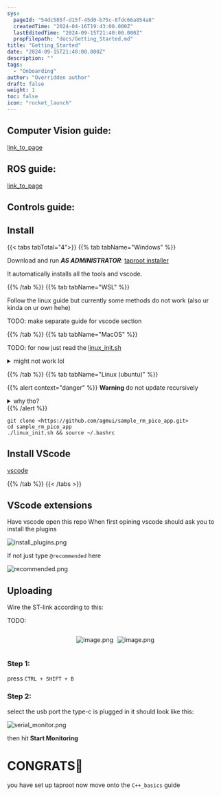 ```yaml
---
sys:
  pageId: "54dc585f-d15f-45d0-b75c-8fdc66a854a8"
  createdTime: "2024-04-16T19:43:00.000Z"
  lastEditedTime: "2024-09-15T21:40:00.000Z"
  propFilepath: "docs/Getting_Started.md"
title: "Getting_Started"
date: "2024-09-15T21:40:00.000Z"
description: ""
tags:
  - "Onboarding"
author: "Overridden author"
draft: false
weight: 1
toc: false
icon: "rocket_launch"
---
```


## Computer Vision guide:

[link_to_page](86d45bc0-388b-4d26-8848-44f255f73d0e)

## ROS guide:

[link_to_page](3c76c1de-ec8f-46d6-8b0a-294005edc2d5)

## Controls guide:

## Install

{{< tabs tabTotal="4">}}
{{% tab tabName="Windows" %}}

Download and run _**AS ADMINISTRATOR**_: [taproot installer](https://github.com/Thornbots/TeachingFreshies/releases/tag/1.0)

It automatically installs all the tools and vscode.

{{% /tab %}}
{{% tab tabName="WSL" %}}

Follow the linux guide but currently some methods do not work (also ur kinda on ur own hehe)

TODO: make separate guide for vscode section

{{% /tab %}}
{{% tab tabName="MacOS" %}}

TODO: for now just read the [linux_init.sh](https://github.com/agmui/sample_rm_pico_app/blob/main/linux_init.sh)

<details>
<summary>might not work lol</summary>

`brew install libusb pkg-config`

Next install: [vscode](https://code.visualstudio.com/Download)

</details>

{{% /tab %}}
{{% tab tabName="Linux (ubuntu)" %}}

{{% alert context="danger" %}}
**Warning** do not update recursively
<details>
<summary>why tho?</summary>
There are some submodules that may go on for a while (like tinyusb) and I highly
recommend you don't need to get them.
If you want to see what submodules I update just look in `linux_init.sh`
</details>
{{% /alert %}}

```shell
git clone <https://github.com/agmui/sample_rm_pico_app.git>
cd sample_rm_pico_app
./linux_init.sh && source ~/.bashrc
```

## Install VScode

[vscode](https://code.visualstudio.com/Download)

{{% /tab %}}
{{< /tabs >}}

## VScode extensions

Have vscode open this repo
When first opining vscode should ask you to install the plugins

![install_plugins.png](https://prod-files-secure.s3.us-west-2.amazonaws.com/d518164a-d88e-44d1-a4ee-3adb3bd8bce0/89bd30f0-1825-4e77-867b-0a41ce370880/install_plugins.png?X-Amz-Algorithm=AWS4-HMAC-SHA256&X-Amz-Content-Sha256=UNSIGNED-PAYLOAD&X-Amz-Credential=ASIAZI2LB46653HYTVOD%2F20250306%2Fus-west-2%2Fs3%2Faws4_request&X-Amz-Date=20250306T031839Z&X-Amz-Expires=3600&X-Amz-Security-Token=IQoJb3JpZ2luX2VjENv%2F%2F%2F%2F%2F%2F%2F%2F%2F%2FwEaCXVzLXdlc3QtMiJHMEUCID3w6ZYFeF3PoXJmKxF%2BLyb3KO5uBP38cT%2Fq32jtLejIAiEA4dMqVxvEoERQzh2HS9LI4TvLRNb60pBmt0X7rsF5JT0q%2FwMIJBAAGgw2Mzc0MjMxODM4MDUiDDwgI%2B7rTkGd62i5%2FCrcAy1Hb3yoAcs%2F3bOPPKQS5N2jPScRWnkZ6Y9QZmZy%2BewzT%2FNFQeB2avapLUclVqn2YWGypRo9MP3LOA5ObGY7%2FDgDIKS7kFdHNjWXCPx%2FtX5aqf%2BdKpUSaUmh%2Fe5wcqSOyspTn%2BzrKCXnK8kEb82nbNOe3WUE6cZyyHht7rLFy%2B6LjD8jT58Mgunsl0KPbi0Qc4q%2FDKgdZzS4to%2BjUcl1j7lG%2B1I7mTeAwrngrgfIj8ecIsn8l5MOLzb%2FltVA0FzJbO1PKhgJJRJY4cqpGwRsej4lPaML4%2BvCyjLw7yROq6DCRTQRQhYURZTac3sFiSN9bTMtOiOLhNTWDSY0nq3cZisDV7sOPrpS4NH7da7qSaOqVXfcLHxqVhwobOod%2B9XnRdFayYiNghN9yItdypRIs0%2Bja%2FHefuWew5wro0l1Y6x7XUnWnjkbaAQpsMBPQU37Z%2BtZ8ByXEVWCcoU0v2tHsNCvuFH69eXGW0SUpM3YuoKfTXpAlf%2Bl8NMzX4%2BrEyXzIgBNx%2FsH9UPrt93oH89tpi1RdigubsFTC1dWiXl4SrRaPs3TvZ1IBaqyRKUfA5JxasKXgBe3AsrH1uh8BUcphsN2%2FGkQDSuzfntvXnXv4qWyzGB9gY153mz0RH2pMNKVpL4GOqUB4rNT%2BYnoO835HfDBmYzSm9%2F%2B1gmK%2BVClUHvm54C8lJWS6NXkFKSaRL7%2BDhKaOsZhVKh%2F88o4hRwRq97s%2BUXKmMJEQx3B3RAvopVT9%2BaR0EcyBWGKwilCBP%2Fwle1%2FR5jSCuJcTODq6iimxNQiokEbu4D3hOJUgzdVtnX3IgcFiMUYt7geMDjjqXPpnt9J0j79%2BZsIbg8AnGpGZranuH64HnsJ%2FHuC&X-Amz-Signature=28a36548c2257381b844025494d9eadfa466053383f217b7e402706f7e25faf1&X-Amz-SignedHeaders=host&x-id=GetObject)

If not just type `@recommended` here  

![recommended.png](https://prod-files-secure.s3.us-west-2.amazonaws.com/d518164a-d88e-44d1-a4ee-3adb3bd8bce0/61e661e9-5d85-4dfc-be0d-8d2097a5e793/recommended.png?X-Amz-Algorithm=AWS4-HMAC-SHA256&X-Amz-Content-Sha256=UNSIGNED-PAYLOAD&X-Amz-Credential=ASIAZI2LB46653HYTVOD%2F20250306%2Fus-west-2%2Fs3%2Faws4_request&X-Amz-Date=20250306T031839Z&X-Amz-Expires=3600&X-Amz-Security-Token=IQoJb3JpZ2luX2VjENv%2F%2F%2F%2F%2F%2F%2F%2F%2F%2FwEaCXVzLXdlc3QtMiJHMEUCID3w6ZYFeF3PoXJmKxF%2BLyb3KO5uBP38cT%2Fq32jtLejIAiEA4dMqVxvEoERQzh2HS9LI4TvLRNb60pBmt0X7rsF5JT0q%2FwMIJBAAGgw2Mzc0MjMxODM4MDUiDDwgI%2B7rTkGd62i5%2FCrcAy1Hb3yoAcs%2F3bOPPKQS5N2jPScRWnkZ6Y9QZmZy%2BewzT%2FNFQeB2avapLUclVqn2YWGypRo9MP3LOA5ObGY7%2FDgDIKS7kFdHNjWXCPx%2FtX5aqf%2BdKpUSaUmh%2Fe5wcqSOyspTn%2BzrKCXnK8kEb82nbNOe3WUE6cZyyHht7rLFy%2B6LjD8jT58Mgunsl0KPbi0Qc4q%2FDKgdZzS4to%2BjUcl1j7lG%2B1I7mTeAwrngrgfIj8ecIsn8l5MOLzb%2FltVA0FzJbO1PKhgJJRJY4cqpGwRsej4lPaML4%2BvCyjLw7yROq6DCRTQRQhYURZTac3sFiSN9bTMtOiOLhNTWDSY0nq3cZisDV7sOPrpS4NH7da7qSaOqVXfcLHxqVhwobOod%2B9XnRdFayYiNghN9yItdypRIs0%2Bja%2FHefuWew5wro0l1Y6x7XUnWnjkbaAQpsMBPQU37Z%2BtZ8ByXEVWCcoU0v2tHsNCvuFH69eXGW0SUpM3YuoKfTXpAlf%2Bl8NMzX4%2BrEyXzIgBNx%2FsH9UPrt93oH89tpi1RdigubsFTC1dWiXl4SrRaPs3TvZ1IBaqyRKUfA5JxasKXgBe3AsrH1uh8BUcphsN2%2FGkQDSuzfntvXnXv4qWyzGB9gY153mz0RH2pMNKVpL4GOqUB4rNT%2BYnoO835HfDBmYzSm9%2F%2B1gmK%2BVClUHvm54C8lJWS6NXkFKSaRL7%2BDhKaOsZhVKh%2F88o4hRwRq97s%2BUXKmMJEQx3B3RAvopVT9%2BaR0EcyBWGKwilCBP%2Fwle1%2FR5jSCuJcTODq6iimxNQiokEbu4D3hOJUgzdVtnX3IgcFiMUYt7geMDjjqXPpnt9J0j79%2BZsIbg8AnGpGZranuH64HnsJ%2FHuC&X-Amz-Signature=fe16cee7e4ebc7c9b6543fc70e62fb4c8dd928c96032644dd6d536f3b8c405ae&X-Amz-SignedHeaders=host&x-id=GetObject)

## Uploading

Wire the ST-link according to this:

TODO:

<div style="display: flex;flex-direction: row; column-gap:10px; max-width: 630px;justify-content: center;">
<div>

![image.png](https://prod-files-secure.s3.us-west-2.amazonaws.com/d518164a-d88e-44d1-a4ee-3adb3bd8bce0/210ecb78-1116-4d7b-b9b7-2292f66fa2c2/image.png?X-Amz-Algorithm=AWS4-HMAC-SHA256&X-Amz-Content-Sha256=UNSIGNED-PAYLOAD&X-Amz-Credential=ASIAZI2LB4662UWVCUMV%2F20250306%2Fus-west-2%2Fs3%2Faws4_request&X-Amz-Date=20250306T031842Z&X-Amz-Expires=3600&X-Amz-Security-Token=IQoJb3JpZ2luX2VjENv%2F%2F%2F%2F%2F%2F%2F%2F%2F%2FwEaCXVzLXdlc3QtMiJHMEUCIQCqntcssz4YYm9mgTbMjT7hd9Pxn3C03pjtYBFdciqsSAIgdnPqfoF%2BbdniXqOuUUN7L1cn8VsTyBUFQ0oA9MOw13Uq%2FwMIJBAAGgw2Mzc0MjMxODM4MDUiDM%2B4mIARL530UtOTWCrcAwFjCmVo1YoPkm9aop%2FRVBATivHJar%2FfiP0U95llb8D4GxFiROjHnM5BvewDjGPmNythO5HajrULdeZTO%2B%2FnzVDG4ohYQCcPPz0EL2doOwuZ9mnmy%2BSiF6Zjo3kA9xx7tXAQnUwAH8W46Cr15pPxfp9XpKXvXilLC8ujpV4ZyunWK7ne9J1T%2FXorNn2yVMblMC8xhQWPyoq7qaT8eI5QlkyQGGfk7HH4kgJ00rbhcLWezc28xF5wthxOoppuBAjOfnssB8Ug0fp6cRqABemXP0YvtJ33Ui2yFaalC0ueQDfYZC%2FqG19nUVkLvAhYj1UolatLGVbd2EfdxLqRsiN8UcuGHmbrHIqYeBlimJOcQdI0V6zVEWhT%2BH%2B%2B3XzGgYLZTw%2Fo8KbBDtxR6GatrHM1h65iHat2w9XC%2Fa8EGD9LhEqU%2Fkh53aS4s8LFNYwrjNOoxXqYw7bnJI8MSECG6qlhXLOUb0S46f%2FcwW4egqLOUbGaisEWutl7I8kRuXJA%2F8DhgojXpSCedUlwNVd8dXCw97u5MZj19LfdhgNM%2FWMDXPJdSX1maDOwCuUvqqiwuhMHBPZ0apChbuy6RKP6ntMNK3gwgvymrZrR04FV9p2wSlXq5wf7YA6%2F3j9ud71CMMSVpL4GOqUBXbwLZsJNsE%2B7TA9w8njAWwUZDVKbfRlio0DA%2BZQIq8qPyFG6pZUfY5x1RFvWFu2P8Ta6TE15LzpvW2FFlzgWIdfBHEXFnIE14bnqMuk3hjErwMCEatK79kNRq2xFG%2Ftifq7iozuL9WgOPd4clFsph8fZzRW4HmGB0REDdnIMu15o%2F6GZ2RcarMInwhxQozKLEvmqfdJf%2B33JlCGyjApwhh4D0AOR&X-Amz-Signature=7dc644ba31f535b635f545fb91bfc0ebf1329fc20f4defb32fce697c854a6be7&X-Amz-SignedHeaders=host&x-id=GetObject)

</div>
<div>

![image.png](https://prod-files-secure.s3.us-west-2.amazonaws.com/d518164a-d88e-44d1-a4ee-3adb3bd8bce0/33a0fd0f-8ca6-4a86-8e09-26e95ded1fff/image.png?X-Amz-Algorithm=AWS4-HMAC-SHA256&X-Amz-Content-Sha256=UNSIGNED-PAYLOAD&X-Amz-Credential=ASIAZI2LB466VOFTCH5X%2F20250306%2Fus-west-2%2Fs3%2Faws4_request&X-Amz-Date=20250306T031843Z&X-Amz-Expires=3600&X-Amz-Security-Token=IQoJb3JpZ2luX2VjENv%2F%2F%2F%2F%2F%2F%2F%2F%2F%2FwEaCXVzLXdlc3QtMiJHMEUCIQDfmj7BWMEnBflqvxdUpXomLER0oWdQsIY%2BRwe5qfFOuwIgGyWhyecGtx9eEWqdfVGRjkt%2BKXep5aKmAdzlx4uv2EQq%2FwMIJBAAGgw2Mzc0MjMxODM4MDUiDHqEaHlj451vBbo5sCrcAxL9uKbOF76ki5ExnCzl%2BJ%2FKTpwKa5LImNn7DoTl6G%2B4lceArYBSDo0XCaK%2FvCYjRzleYzjzUs47Eyg%2BjMvJZYoODKuG%2F8bR1bkhQvXzATC74wg0QMy83EFheq8QLgD8fW81Hg5aPRLIOeEqAQpvX%2BXnW3MoFTmir2oLPHlLO%2FiZ1aZQx3N03r0Qf3OReMOL94e99hbJwfnRjwrHTPb6MGz3XQWY2D%2BeiuAanbnWpBGrD0vlgvzQzLTANz0wl%2BL4PDYyBxkawJbV6b2z9sLLuKnFH6D1GjOwWPbSKid%2BqkGfHArmwJz33HyZcgqsNeXrkJZ2BsOlcDiWsLrLh%2FW%2BYdpOmDV6HQ1PFpfcRwFhngBbsHN%2BrBjAPNkK4p5QVgzbgs0WjxkdTqV6v50xLM7kZB1L4KjAqFtgE3BbhM%2B%2BcijFiPGlqIudI0lXq7PCgDMqNVHgGXt4xasnsvXWvrBe5h8GGzGPGhDvb1%2FvqhdZQ3LlpeUIxBEPgd39bvhRaI1qs6lqQPvjy%2F1QNQe9myTMWAnMtZUgsVhZdsNipu8eL%2B40yXkix1q%2F3xHc4po82aKDRUx8V6N6kJQJGW9dFbvl2YCKguhNRfC05MWTLWFEUirMsOlUCprawo%2F%2BNQoYMMOVpL4GOqUBPn2Oh4OE%2FlpXuyIbxY75%2FFrMagvLQ7Nbbc34lrJLbwVHjWfB6Vv%2BnrslmEfQK7SIHgs3D3dHdQzPPS9sL2wW2VCeLZkmQIeT71v6FgkwbQXx1%2BcMDrY6GxUhCcN8hnZjLq1T59tZ4iI2dXKZiBXBFSiigF6ztK1pH3eM4EW9KtGbYl1Ol%2F30wZ7TH1Ao6oYuXQ9TsNSkSbcnlA%2F7zehk1SOw1Sxy&X-Amz-Signature=6b56e809e42450389dc716f2f80fef5d92eaaa0d2ad6c9fdfa9810556c9d82df&X-Amz-SignedHeaders=host&x-id=GetObject)

</div>
</div>

### Step 1:

press `CTRL + SHIFT + B`

### Step 2:

select the usb port the type-c is plugged in it should look like this:

![serial_monitor.png](https://prod-files-secure.s3.us-west-2.amazonaws.com/d518164a-d88e-44d1-a4ee-3adb3bd8bce0/f03f4774-05d4-4393-b6a0-d5efb6d315ab/serial_monitor.png?X-Amz-Algorithm=AWS4-HMAC-SHA256&X-Amz-Content-Sha256=UNSIGNED-PAYLOAD&X-Amz-Credential=ASIAZI2LB46653HYTVOD%2F20250306%2Fus-west-2%2Fs3%2Faws4_request&X-Amz-Date=20250306T031839Z&X-Amz-Expires=3600&X-Amz-Security-Token=IQoJb3JpZ2luX2VjENv%2F%2F%2F%2F%2F%2F%2F%2F%2F%2FwEaCXVzLXdlc3QtMiJHMEUCID3w6ZYFeF3PoXJmKxF%2BLyb3KO5uBP38cT%2Fq32jtLejIAiEA4dMqVxvEoERQzh2HS9LI4TvLRNb60pBmt0X7rsF5JT0q%2FwMIJBAAGgw2Mzc0MjMxODM4MDUiDDwgI%2B7rTkGd62i5%2FCrcAy1Hb3yoAcs%2F3bOPPKQS5N2jPScRWnkZ6Y9QZmZy%2BewzT%2FNFQeB2avapLUclVqn2YWGypRo9MP3LOA5ObGY7%2FDgDIKS7kFdHNjWXCPx%2FtX5aqf%2BdKpUSaUmh%2Fe5wcqSOyspTn%2BzrKCXnK8kEb82nbNOe3WUE6cZyyHht7rLFy%2B6LjD8jT58Mgunsl0KPbi0Qc4q%2FDKgdZzS4to%2BjUcl1j7lG%2B1I7mTeAwrngrgfIj8ecIsn8l5MOLzb%2FltVA0FzJbO1PKhgJJRJY4cqpGwRsej4lPaML4%2BvCyjLw7yROq6DCRTQRQhYURZTac3sFiSN9bTMtOiOLhNTWDSY0nq3cZisDV7sOPrpS4NH7da7qSaOqVXfcLHxqVhwobOod%2B9XnRdFayYiNghN9yItdypRIs0%2Bja%2FHefuWew5wro0l1Y6x7XUnWnjkbaAQpsMBPQU37Z%2BtZ8ByXEVWCcoU0v2tHsNCvuFH69eXGW0SUpM3YuoKfTXpAlf%2Bl8NMzX4%2BrEyXzIgBNx%2FsH9UPrt93oH89tpi1RdigubsFTC1dWiXl4SrRaPs3TvZ1IBaqyRKUfA5JxasKXgBe3AsrH1uh8BUcphsN2%2FGkQDSuzfntvXnXv4qWyzGB9gY153mz0RH2pMNKVpL4GOqUB4rNT%2BYnoO835HfDBmYzSm9%2F%2B1gmK%2BVClUHvm54C8lJWS6NXkFKSaRL7%2BDhKaOsZhVKh%2F88o4hRwRq97s%2BUXKmMJEQx3B3RAvopVT9%2BaR0EcyBWGKwilCBP%2Fwle1%2FR5jSCuJcTODq6iimxNQiokEbu4D3hOJUgzdVtnX3IgcFiMUYt7geMDjjqXPpnt9J0j79%2BZsIbg8AnGpGZranuH64HnsJ%2FHuC&X-Amz-Signature=0227284a9c4558468a856c911fe0f6971755a86d6b113afc75b07e8f04777c6a&X-Amz-SignedHeaders=host&x-id=GetObject)

then hit **Start Monitoring**

# CONGRATS🎉

you have set up taproot now move onto the `C++_basics` guide
